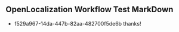 ## OpenLocalization Workflow Test MarkDown
* f529a967-14da-447b-82aa-482700f5de6b 
thanks!<!--HONumber=Mar16_HO2-->
